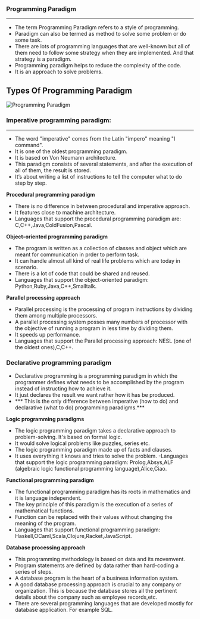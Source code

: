### Programming Paradigm

-------

- The term Programming Paradigm refers to a style of programming.
- Paradigm can also be termed as method to solve some problem or do some task.
- There are lots of programming languages that are well-known but all of them 
 need to follow some strategy when they are implemented. And that strategy is a paradigm.
- Programming paradigm helps to reduce the complexity of the code.
- It is an approach to solve problems.

## Types Of Programming Paradigm
![Programming Paradigm](https://media.geeksforgeeks.org/wp-content/uploads/1-344.png)

### Imperative programming paradigm: 
--------

- The word "imperative" comes from the Latin "impero" meaning "I command".
- It is one of the oldest programming paradigm.
- It is based on Von Neumann architecture.
- This paradigm consists of several statements, and after the execution of all of them, the result is stored. 
- It’s about writing a list of instructions to tell the computer what to do step by step.

**Procedural programming paradigm**

- There is no difference in between procedural and imperative approach.
- It features close to machine architecture.
- Languages that support the procedural programming paradigm are:
 C,C++,Java,ColdFusion,Pascal.

**Object-oriented programming paradigm**

- The program is written as a collection of classes and object which are meant for communication in prder to 
 perform task.
- It can handle almost all kind of real life problems which are today in scenario.
- There is a lot of code that could be shared and reused.
- Languages that support the object-oriented paradigm:
 Python,Ruby,Java,C++,Smalltalk.

**Parallel processing approach**

- Parallel processing is the processing of program instructions by dividing them among multiple processors.
- A parallel processing system posses many numbers of processor with the objective of running a program in 
 less time by dividing them.
- It speeds up performance.
- Languages that support the Parallel processing approach:
 NESL (one of the oldest ones),C,C++.

### Declarative programming paradigm

- Declarative programming is a programming paradigm in which the programmer defines what needs to be accomplished
 by the program instead of instructing how to achieve it.
- It just declares the result we want rather how it has be produced. 
- *** This is the only difference between imperative (how to do) and declarative (what to do) programming paradigms.***

**Logic programming paradigms**

- The logic programming paradigm takes a declarative approach to problem-solving. It's based on formal logic.
- It would solve logical problems like puzzles, series etc.
- The logic programming paradigm made up of facts and clauses.
- It uses everything it knows and tries to solve the problem.
-Languages that support the logic programming paradigm:
 Prolog,Absys,ALF (algebraic logic functional programming language),Alice,Ciao.

**Functional programming paradigm**

- The functional programming paradigm has its roots in mathematics and it is language independent. 
- The key principle of this paradigm is the execution of a series of mathematical functions.
- Function can be replaced with their values without changing the meaning of the program.
- Languages that support functional programming paradigm:
 Haskell,OCaml,Scala,Clojure,Racket,JavaScript.

**Database processing approach**

- This programming methodology is based on data and its movemvent.
- Program statements are defined by data rather than hard-coding a series of steps.
- A database program is the heart of a business information system.
- A good database processing approach is crucial to any company or organization. 
 This is because the database stores all the pertinent details about the company such as employee records,etc.
- There are several programming languages that are developed mostly for database application. For example SQL.


